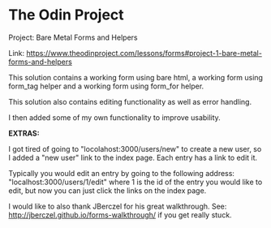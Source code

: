 # The Odin Project

Project: Bare Metal Forms and Helpers

Link: https://www.theodinproject.com/lessons/forms#project-1-bare-metal-forms-and-helpers

This solution contains a working form using bare html, a working form using form_tag helper and a working form using form_for helper.

This solution also contains editing functionality as well as error handling.

I then added some of my own functionality to improve usability.

**EXTRAS:**

I got tired of going to "locolahost:3000/users/new" to create a new user, so I added a "new user" link to the index page. Each entry has a link to edit it.

Typically you would edit an entry by going to the following address: "localhost:3000/users/1/edit" where 1 is the id of the entry you would like to edit, but now you can just click the links on the index page.

I would like to also thank JBerczel for his great walkthrough. See: http://jberczel.github.io/forms-walkthrough/ if you get really stuck.
